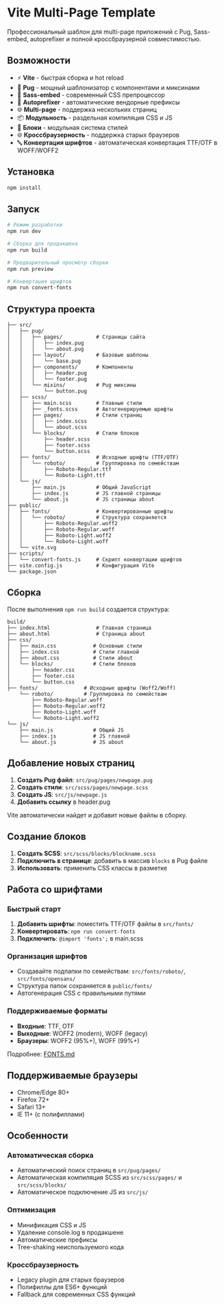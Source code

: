 # Vite Multi-Page Template

Профессиональный шаблон для multi-page приложений с Pug, Sass-embed, autoprefixer и полной кроссбраузерной совместимостью.

## Возможности

- ⚡️ **Vite** - быстрая сборка и hot reload
- 🎨 **Pug** - мощный шаблонизатор с компонентами и миксинами
- 🎯 **Sass-embed** - современный CSS препроцессор
- 🔧 **Autoprefixer** - автоматические вендорные префиксы
- 🌐 **Multi-page** - поддержка нескольких страниц
- 📦 **Модульность** - раздельная компиляция CSS и JS
- 🧩 **Блоки** - модульная система стилей
- 🌐 **Кроссбраузерность** - поддержка старых браузеров
- 🔤 **Конвертация шрифтов** - автоматическая конвертация TTF/OTF в WOFF/WOFF2

## Установка

```bash
npm install
```

## Запуск

```bash
# Режим разработки
npm run dev

# Сборка для продакшена
npm run build

# Предварительный просмотр сборки
npm run preview

# Конвертация шрифтов
npm run convert-fonts
```

## Структура проекта

```
├── src/
│   ├── pug/
│   │   ├── pages/           # Страницы сайта
│   │   │   ├── index.pug
│   │   │   └── about.pug
│   │   ├── layout/          # Базовые шаблоны
│   │   │   └── base.pug
│   │   ├── components/      # Компоненты
│   │   │   ├── header.pug
│   │   │   └── footer.pug
│   │   └── mixins/          # Pug миксины
│   │       └── button.pug
│   ├── scss/
│   │   ├── main.scss        # Главные стили
│   │   ├── _fonts.scss      # Автогенерируемые шрифты
│   │   ├── pages/           # Стили страниц
│   │   │   ├── index.scss
│   │   │   └── about.scss
│   │   └── blocks/          # Стили блоков
│   │       ├── header.scss
│   │       ├── footer.scss
│   │       └── button.scss
│   ├── fonts/               # Исходные шрифты (TTF/OTF)
│   │   └── roboto/          # Группировка по семействам
│   │       ├── Roboto-Regular.ttf
│   │       └── Roboto-Light.ttf
│   └── js/
│       ├── main.js          # Общий JavaScript
│       ├── index.js         # JS главной страницы
│       └── about.js         # JS страницы about
├── public/
│   ├── fonts/               # Конвертированные шрифты
│   │   └── roboto/          # Структура сохраняется
│   │       ├── Roboto-Regular.woff2
│   │       ├── Roboto-Regular.woff
│   │       ├── Roboto-Light.woff2
│   │       └── Roboto-Light.woff
│   └── vite.svg
├── scripts/
│   └── convert-fonts.js     # Скрипт конвертации шрифтов
├── vite.config.js           # Конфигурация Vite
└── package.json
```

## Сборка

После выполнения `npm run build` создается структура:

```
build/
├── index.html               # Главная страница
├── about.html               # Страница about
├── css/
│   ├── main.css            # Основные стили
│   ├── index.css           # Стили главной
│   ├── about.css           # Стили about
│   └── blocks/             # Стили блоков
│       ├── header.css
│       ├── footer.css
│       └── button.css
├── fonts/               # Исходные шрифты (Woff2/Woff)
    └── roboto/          # Группировка по семействам
        ├── Roboto-Regular.woff
        ├── Roboto-Regular.woff2
        ├── Roboto-Light.woff
        └── Roboto-Light.woff2
└── js/
    ├── main.js             # Общий JS
    ├── index.js            # JS главной
    └── about.js            # JS about
```

## Добавление новых страниц

1. **Создать Pug файл**: `src/pug/pages/newpage.pug`
2. **Создать стили**: `src/scss/pages/newpage.scss`
3. **Создать JS**: `src/js/newpage.js`
4. **Добавить ссылку** в header.pug

Vite автоматически найдет и добавит новые файлы в сборку.

## Создание блоков

1. **Создать SCSS**: `src/scss/blocks/blockname.scss`
2. **Подключить в странице**: добавить в массив `blocks` в Pug файле
3. **Использовать**: применить CSS классы в разметке

## Работа со шрифтами

### Быстрый старт
1. **Добавить шрифты**: поместить TTF/OTF файлы в `src/fonts/`
2. **Конвертировать**: `npm run convert-fonts`
3. **Подключить**: `@import 'fonts';` в main.scss

### Организация шрифтов
- Создавайте подпапки по семействам: `src/fonts/roboto/`, `src/fonts/opensans/`
- Структура папок сохраняется в `public/fonts/`
- Автогенерация CSS с правильными путями

### Поддерживаемые форматы
- **Входные**: TTF, OTF
- **Выходные**: WOFF2 (modern), WOFF (legacy)
- **Браузеры**: WOFF2 (95%+), WOFF (99%+)

Подробнее: [FONTS.md](FONTS.md)

## Поддерживаемые браузеры

- Chrome/Edge 80+
- Firefox 72+
- Safari 13+
- IE 11+ (с полифиллами)

## Особенности

### Автоматическая сборка
- Автоматический поиск страниц в `src/pug/pages/`
- Автоматическая компиляция SCSS из `src/scss/pages/` и `src/scss/blocks/`
- Автоматическое подключение JS из `src/js/`

### Оптимизация
- Минификация CSS и JS
- Удаление console.log в продакшене
- Автоматические префиксы
- Tree-shaking неиспользуемого кода

### Кроссбраузерность
- Legacy plugin для старых браузеров
- Полифиллы для ES6+ функций
- Fallback для современных CSS функций
